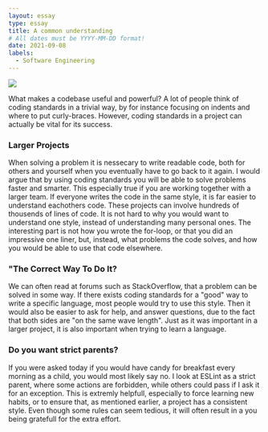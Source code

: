 ```yaml
---
layout: essay
type: essay
title: A common understanding
# All dates must be YYYY-MM-DD format!
date: 2021-09-08
labels:
  - Software Engineering
---
```


<img class="ui medium right floated rounded image" src="../images/matt-walsh-tVkdGtEe2C4-unsplash.jpg">

What makes a codebase useful and powerful? A lot of people think of coding standards in a trivial way, by for instance focusing on indents and where to put curly-braces. However, coding standards in a project can actually be vital for its success. 

### Larger Projects
When solving a problem it is nessecary to write readable code, both for others and yourself when you eventually have to go back to it again. I would argue that by using coding standards you will be able to solve problems faster and smarter. This especially true if you are working together with a larger team. If everyone writes the code in the same style, it is far easier to understand eachothers code. These projects can involve hundreds of thousends of lines of code. It is not hard to why you would want to understand one style, instead of understanding many personal ones. The interesting part is not how you wrote the for-loop, or that you did an impressive one liner, but, instead, what problems the code solves, and how you would be able to use that code elsewhere.   

### "The Correct Way To Do It?
We can often read at forums such as StackOverflow, that a problem can be solved in some way. If there exists coding standards for a "good" way to write a specific language, most people would try to use this style. Then it would also be easier to ask for help, and answer questions, due to the fact that both sides are "on the same wave length". Just as it was important in a larger project, it is also important when trying to learn a language.

### Do you want strict parents?
If you were asked today if you would have candy for breakfast every morning as a child, you would most likely say no. I look at ESLint as a strict parent, where some actions are forbidden, while others could pass if I ask it for an exception. This is extremly helpfull, especially to force learning new habits, or to ensure that, as mentioned earlier, a project has a consistent style. Even though some rules can seem tedious, it will often result in a you being gratefull for the extra effort.  

